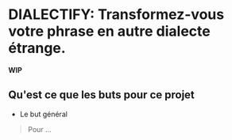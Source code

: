 **DIALECTIFY: Transformez-vous votre phrase en autre dialecte étrange.**
===

**WIP**

**Qu'est ce que les buts pour ce projet**
---
* Le but général
> Pour ...
